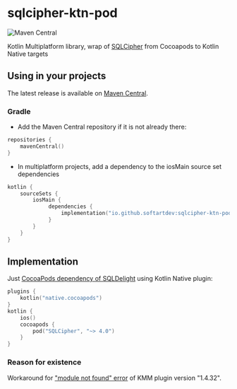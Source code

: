 # sqlcipher-ktn-pod
![Maven Central](https://img.shields.io/maven-central/v/io.github.softartdev/sqlcipher-ktn-pod)

Kotlin Multiplatform library, wrap of [SQLCipher](https://www.zetetic.net/sqlcipher/) from Cocoapods to Kotlin Native targets

## Using in your projects
The latest release is available on [Maven Central](https://repo1.maven.org/maven2/io/github/softartdev/sqlcipher-ktn-pod/).
### Gradle
- Add the Maven Central repository if it is not already there:
```kotlin
repositories {
    mavenCentral()
}
```
- In multiplatform projects, add a dependency to the iosMain source set dependencies
```kotlin
kotlin {
    sourceSets {
        iosMain {
             dependencies {
                 implementation("io.github.softartdev:sqlcipher-ktn-pod:$latestVersion")
             }
        }
    }
}
```
## Implementation
Just [CocoaPods dependency of SQLDelight](https://cocoapods.org/pods/SQLCipher) using Kotlin Native plugin:
```kotlin
plugins {
    kotlin("native.cocoapods")
}
kotlin {
    ios()
    cocoapods {
        pod("SQLCipher", "~> 4.0")
    }
}
```
### Reason for existence
Workaround for ["module not found" error](https://youtrack.jetbrains.com/issue/KT-45608) of KMM plugin version "1.4.32".

